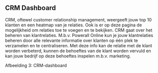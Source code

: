 ## CRM Dashboard
CRM, oftewel customer relationship management, weergeeft jouw top 10 klanten en een heatmap van je relaties. Ook is er op deze pagina de mogelijkheid om relaties toe te voegen en te bekijken. 
CRM gaat over het beheren van klantrelaties. M.b.v. Powerall Online kun je jouw klantrelaties beheren door alle relevante informatie over klanten op één plek te verzamelen en te centraliseren. Met deze info kan de relatie met de klant worden verbeterd, kunnen de behoeftes van de klant worden vervuld en kan jouw bedrijf op deze behoeftes inspelen m.b.v. marketing.
  
Afbeelding 3: CRM-dashboard


